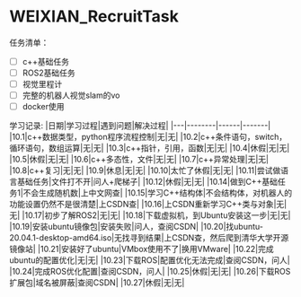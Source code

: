 # WEIXIAN_RecruitTask

任务清单：
- [ ] c++基础任务
- [ ] ROS2基础任务
- [ ] 视觉里程计
- [ ] 完整的机器人视觉slam的vo
- [ ] docker使用

学习记录:
|日期|学习过程|遇到问题|解决过程|
|---|--------|------|-------|
|10.1|c++数据类型，python程序流程控制|无|无|
|10.2|c++条件语句，switch，循环语句，数组运算|无|无|
|10.3|c++指针，引用，函数|无|无|
|10.4|休假|无|无|
|10.5|休假|无|无|
|10.6|c++多态性，文件|无|无|
|10.7|c++异常处理|无|无|
|10.8|c++复习|无|无|
|10.9|休息|无|无|
|10.10|太忙了休假|无|无|
|10.11|尝试做语言基础任务|文件打不开|问人+爬梯子|
|10.12|休假|无|无|
|10.14|做到C++基础任务1|不会生成随机数|上中文网查|
|10.15|学习C++结构体|不会结构体，对机器人的功能设置仍然不是很清楚|上CSDN查|
|10.16|上CSDN重新学习C++类与对象|无|无|
|10.17|初步了解ROS2|无|无|
|10.18|下载虚拟机，到Ubuntu安装这一步|无|无|
|10.19|安装ubuntu镜像包|安装失败|问人，查阅CSDN|
|10.20|找ubuntu-20.04.1-desktop-amd64.iso|无找寻到结果|上CSDN查，然后爬到清华大学开源镜像站|
|10.21|安装好了ubuntu|VMbox使用不了|换用VMware|
|10.22|完成ubuntu的配置优化|无|无|
|10.23|下载ROS|配置优化无法完成|查阅CSDN，问人|
|10.24|完成ROS优化配置|查阅CSDN，问人|
|10.25|休假|无|无|
|10.26|下载ROS扩展包|域名被屏蔽|查阅CSDN|
|10.27|休假|无|无|
